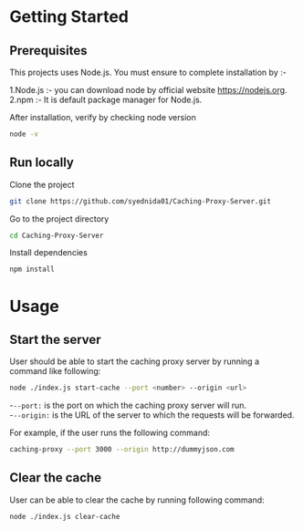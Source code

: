# Getting Started

## Prerequisites
This projects uses Node.js. You must ensure to complete installation by :-

1.Node.js :- you can download node by official website https://nodejs.org.  
2.npm :- It is default package manager for Node.js. 

After installation, verify by checking node version
```bash
node -v
```

## Run locally
Clone the project
```bash
git clone https://github.com/syednida01/Caching-Proxy-Server.git
```

Go to the project directory
```bash
cd Caching-Proxy-Server
```

Install dependencies
``` bash
npm install
```

# Usage
## Start the server
User should be able to start the caching proxy server by running a command like following:
``` bash
node ./index.js start-cache --port <number> --origin <url>
```

-`--port:` is the port on which the caching proxy server will run.  
-`--origin:` is the URL of the server to which the requests will be forwarded.

For example, if the user runs the following command:
```bash
caching-proxy --port 3000 --origin http://dummyjson.com
```

## Clear the cache
User can be able to clear the cache by running following command:
```bash
node ./index.js clear-cache
```

